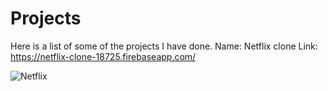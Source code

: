 # Projects

Here is a list of some of the projects I have done.
Name: Netflix clone
Link: https://netflix-clone-18725.firebaseapp.com/ 

![Netflix](https://user-images.githubusercontent.com/48582955/118108844-28e85a00-b3e9-11eb-8f4a-ada7d11acbe6.png)

